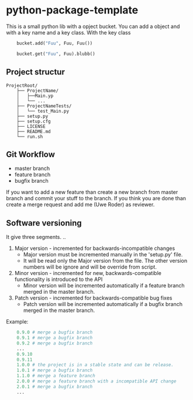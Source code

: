 # python-package-template

This is a small python lib with a opject bucket. You can add a object and with a key name and a key class. With the key class 

``` python
    bucket.add("Fuu", Fuu, Fuu())

    bucket.get("Fuu", Fuu).blubb()
```

## Project structur

```
ProjectRoot/
    ├── ProjectName/
    │   ├──Main.yp
    │   └── ...
    ├── ProjectNameTests/
    │   └── test_Main.py
    ├── setup.py
    ├── setup.cfg
    ├── LICENSE
    ├── README.md
    └── run.sh
```

## Git Workflow

* master branch
* feature branch
* bugfix branch

If you want to add a new feature than create a new branch from master branch and commit your stuff to the branch. If you think you are done than create a merge request and add me (Uwe Roder) as reviewer.

## Software versioning

It give three segments. <Major version>.<Minor version>.<Patch version>

1. Major version - incremented for backwards-incompatible changes
    * Major version must be incremented manually in the 'setup.py' file.
    * It will be read only the Major version from the file. The other version numbers will be ignore and will be override from script.
2. Minor version - incremented for new, backwards-compatible functionality is introduced to the API
    * Minor version will be incremented automatically if a feature branch merged in the master branch.
3. Patch version - incremented for backwards-compatible bug fixes
    * Patch version will be incremented automatically if a bugfix branch merged in the master branch.

Example:

```python
    0.9.0 # merge a bugfix branch
    0.9.1 # merge a bugfix branch
    0.9.2 # merge a bugfix branch
    ...
    0.9.10
    0.9.11
    1.0.0 # the project is in a stable state and can be release.
    1.0.1 # merge a bugfix branch
    1.1.0 # merge a feature branch
    2.0.0 # merge a feature branch with a incompatible API change
    2.0.1 # merge a bugfix branch
    ...
```

